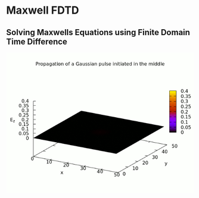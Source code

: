 # Maxwell FDTD
## Solving Maxwells Equations using Finite Domain Time Difference
![Progession GIF](./run-2/FDTDAnimation.gif)



